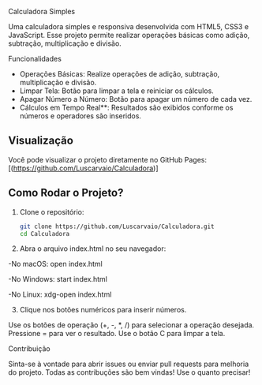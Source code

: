 Calculadora Simples

Uma calculadora simples e responsiva desenvolvida com HTML5, CSS3 e JavaScript. Esse projeto permite realizar operações básicas como adição, subtração, multiplicação e divisão.

Funcionalidades

- Operações Básicas: Realize operações de adição, subtração, multiplicação e divisão.
- Limpar Tela: Botão para limpar a tela e reiniciar os cálculos.
- Apagar Número a Número: Botão para apagar um número de cada vez.
- Cálculos em Tempo Real**: Resultados são exibidos conforme os números e operadores são inseridos.

## Visualização

Você pode visualizar o projeto diretamente no GitHub Pages: [(https://github.com/Luscarvaio/Calculadora)]

## Como Rodar o Projeto?

1. Clone o repositório:

   ```bash
   git clone https://github.com/Luscarvaio/Calculadora.git
   cd Calculadora

2. Abra o arquivo index.html no seu navegador:

-No macOS:
open index.html  
  
-No Windows:
start index.html 

-No Linux:
xdg-open index.html 
  

3. Clique nos botões numéricos para inserir números.

Use os botões de operação (+, -, *, /) para selecionar a operação desejada.
Pressione = para ver o resultado.
Use o botão C para limpar a tela.

Contribuição

Sinta-se à vontade para abrir issues ou enviar pull requests para melhoria do projeto. Todas as contribuções são bem vindas!
Use o quanto precisar!






